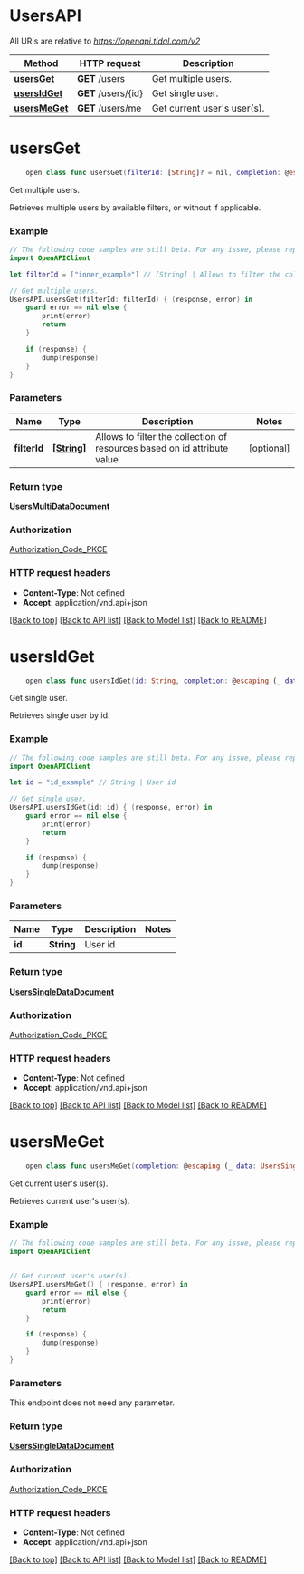 # UsersAPI

All URIs are relative to *https://openapi.tidal.com/v2*

Method | HTTP request | Description
------------- | ------------- | -------------
[**usersGet**](UsersAPI.md#usersget) | **GET** /users | Get multiple users.
[**usersIdGet**](UsersAPI.md#usersidget) | **GET** /users/{id} | Get single user.
[**usersMeGet**](UsersAPI.md#usersmeget) | **GET** /users/me | Get current user&#39;s user(s).


# **usersGet**
```swift
    open class func usersGet(filterId: [String]? = nil, completion: @escaping (_ data: UsersMultiDataDocument?, _ error: Error?) -> Void)
```

Get multiple users.

Retrieves multiple users by available filters, or without if applicable.

### Example
```swift
// The following code samples are still beta. For any issue, please report via http://github.com/OpenAPITools/openapi-generator/issues/new
import OpenAPIClient

let filterId = ["inner_example"] // [String] | Allows to filter the collection of resources based on id attribute value (optional)

// Get multiple users.
UsersAPI.usersGet(filterId: filterId) { (response, error) in
    guard error == nil else {
        print(error)
        return
    }

    if (response) {
        dump(response)
    }
}
```

### Parameters

Name | Type | Description  | Notes
------------- | ------------- | ------------- | -------------
 **filterId** | [**[String]**](String.md) | Allows to filter the collection of resources based on id attribute value | [optional] 

### Return type

[**UsersMultiDataDocument**](UsersMultiDataDocument.md)

### Authorization

[Authorization_Code_PKCE](../README.md#Authorization_Code_PKCE)

### HTTP request headers

 - **Content-Type**: Not defined
 - **Accept**: application/vnd.api+json

[[Back to top]](#) [[Back to API list]](../README.md#documentation-for-api-endpoints) [[Back to Model list]](../README.md#documentation-for-models) [[Back to README]](../README.md)

# **usersIdGet**
```swift
    open class func usersIdGet(id: String, completion: @escaping (_ data: UsersSingleDataDocument?, _ error: Error?) -> Void)
```

Get single user.

Retrieves single user by id.

### Example
```swift
// The following code samples are still beta. For any issue, please report via http://github.com/OpenAPITools/openapi-generator/issues/new
import OpenAPIClient

let id = "id_example" // String | User id

// Get single user.
UsersAPI.usersIdGet(id: id) { (response, error) in
    guard error == nil else {
        print(error)
        return
    }

    if (response) {
        dump(response)
    }
}
```

### Parameters

Name | Type | Description  | Notes
------------- | ------------- | ------------- | -------------
 **id** | **String** | User id | 

### Return type

[**UsersSingleDataDocument**](UsersSingleDataDocument.md)

### Authorization

[Authorization_Code_PKCE](../README.md#Authorization_Code_PKCE)

### HTTP request headers

 - **Content-Type**: Not defined
 - **Accept**: application/vnd.api+json

[[Back to top]](#) [[Back to API list]](../README.md#documentation-for-api-endpoints) [[Back to Model list]](../README.md#documentation-for-models) [[Back to README]](../README.md)

# **usersMeGet**
```swift
    open class func usersMeGet(completion: @escaping (_ data: UsersSingleDataDocument?, _ error: Error?) -> Void)
```

Get current user's user(s).

Retrieves current user's user(s).

### Example
```swift
// The following code samples are still beta. For any issue, please report via http://github.com/OpenAPITools/openapi-generator/issues/new
import OpenAPIClient


// Get current user's user(s).
UsersAPI.usersMeGet() { (response, error) in
    guard error == nil else {
        print(error)
        return
    }

    if (response) {
        dump(response)
    }
}
```

### Parameters
This endpoint does not need any parameter.

### Return type

[**UsersSingleDataDocument**](UsersSingleDataDocument.md)

### Authorization

[Authorization_Code_PKCE](../README.md#Authorization_Code_PKCE)

### HTTP request headers

 - **Content-Type**: Not defined
 - **Accept**: application/vnd.api+json

[[Back to top]](#) [[Back to API list]](../README.md#documentation-for-api-endpoints) [[Back to Model list]](../README.md#documentation-for-models) [[Back to README]](../README.md)

